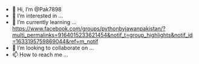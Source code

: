 - 👋 Hi, I’m @Pak7898
- 👀 I’m interested in ...
- 🌱 I’m currently learning ... https://www.facebook.com/groups/pythonbyjawanpakistan/?multi_permalinks=9164015233621454&notif_t=group_highlights&notif_id=1633195759869044&ref=m_notif
- 💞️ I’m looking to collaborate on ...
- 📫 How to reach me ...

<!---
Pak7898/Pak7898 is a ✨ special ✨ repository because its `README.md` (this file) appears on your GitHub profile.
You can click the Preview link to take a look at your changes.
--->
